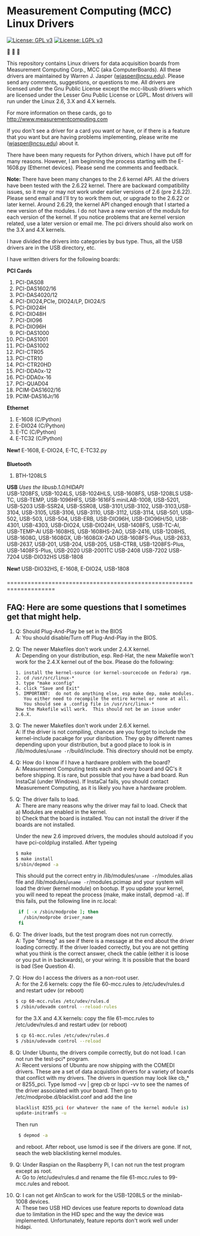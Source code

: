 # Measurement Computing (MCC) Linux Drivers

[![License: GPL v3](https://img.shields.io/badge/License-GPL%20v3-blue.svg)](http://www.gnu.org/licenses/gpl-3.0)
[![License: LGPL v3](https://img.shields.io/badge/License-LGPL%20v3-blue.svg)](http://www.gnu.org/licenses/lgpl-3.0)

:hear_no_evil: :see_no_evil: :speak_no_evil:

This repository contains Linux drivers for data acquisition boards from
Measurement Computing Corp., MCC (aka ComputerBoards).  All these drivers are
maintained by Warren J. Jasper (wjasper@ncsu.edu).  Please send any
comments, suggestions, or questions to me.  All drivers are licensed
under the Gnu Public License except the mcc-libusb drivers which are
licensed under the Lesser Gnu Public License or LGPL.  Most drivers
will run under the Linux 2.6, 3.X and 4.X kernels.

For more information on these cards, go to 
http://www.measurementcomputing.com

If you don't see a driver for a card you want or have, or if there is
a feature that you want but are having problems implementing, please
write me (wjasper@ncsu.edu) about it.

There have been many requests for Python drivers, which I have put off
for many reasons.  However, I am beginning the process starting with the
E-1608.py (Ethernet devices). Please send me comments and feedback.

**Note:** There have been many changes to the 2.6 kernel API.  All the
drivers have been tested with the 2.6.22 kernel.  There are backward
compatibility issues, so it may or may not work under earlier versions
of 2.6 (pre 2.6.22).  Please send email and I'll try to work them out,
or upgrade to the 2.6.22 or later kernel.  Around 2.6.29, the kernel
API changed enough that I started a new version of the modules. I do
not have a new version of the moduls for each version of the kernel.
If you notice problems that are kernel version related, use a later
version or email me.  The pci drivers should also work on the 3.X and
4.X kernels.

I have divided the drivers into categories by bus type.  Thus, all the
USB drivers are in the USB directory, etc. 

I have written drivers for the following boards:

**PCI Cards**
1. PCI-DAS08                              
2. PCI-DAS1602/16                        
3. PCI-DAS4020/12                         
4. PCI-DIO24,PCIe, DIO24/LP, DIO24/S      
5. PCI-DIO24H                            
6. PCI-DIO48H                             
7. PCI-DIO96                              
8. PCI-DIO96H                             
9. PCI-DAS1000                            
10. PCI-DAS1001                            
11. PCI-DAS1002                            
12. PCI-CTR05                              
13. PCI-CTR10                             
14. PCI-CTR20HD                            
15. PCI-DDA0x-12                           
16. PCI-DDA0x-16                           
17. PCI-QUAD04
18. PCIM-DAS1602/16
19. PCIM-DAS16Jr/16

**Ethernet**
1. E-1608   (C/Python)
2. E-DIO24  (C/Python)
3. E-TC     (C/Python)
4. E-TC32   (C/Python)

**New**:heavy_exclamation_mark: E-1608, E-DIO24, E-TC, E-TC32.py

**Bluetooth**
1. BTH-1208LS

**USB**
*Uses the libusb.1.0/HIDAPI*   
   USB-1208FS, USB-1024LS, USB-1024HLS, USB-1608FS, USB-1208LS
   USB-TC, USB-TEMP, USB-1096HFS, USB-1616FS miniLAB-1008, USB-5201, USB-5203
   USB-SSR24, USB-SSR08, USB-3101,USB-3102, USB-3103,USB-3104, USB-3105, 
   USB-3106, USB-3110, USB-3112, USB-3114, 
   USB-501, USB-502, USB-503, USB-504, USB-ERB, USB-DIO96H, USB-DIO96H/50, 
   USB-4301, USB-4303, USB-DIO24, USB-DIO24H, USB-1408FS, USB-TC-AI, USB-TEMP-AI
   USB-1608HS, USB-1608HS-2AO, USB-2416, USB-1208HS, USB-1608G, USB-1608GX, UB-1608GX-2AO
   USB-1608FS-Plus, USB-2633, USB-2637, USB-201, USB-204, USB-205, USB-CTR8, USB-1208FS-Plus,
   USB-1408FS-Plus, USB-2020 USB-2001TC USB-2408 USB-7202 USB-7204 USB-DIO32HS USB-1808

**New**:heavy_exclamation_mark: USB-DIO32HS, E-1608, E-DIO24, USB-1808

====================================================================
## FAQ:  Here are some questions that I sometimes get that might help.

1. Q: Should Plug-And-Play be set in the BIOS  
   A: You should disable/Turn off Plug-And-Play in the BIOS.

2. Q: The newer Makefiles don't work under 2.4.X kernel.  
   A: Depending on your distribution, esp. Red-Hat, the new Makefile won't
      work for the 2.4.X kernel out of the box.  Please do the following:
       
       1. install the kernel-source (or kernel-sourcecode on Fedora) rpm. 
       2. cd /usr/src/linux-*
       3. type "make xconfig"
       4. click "Save and Exit"
       5. IMPORTANT:  do not do anything else, esp make dep, make modules.
          You either need to recompile the entire kernel or none at all.
          You should see a .config file in /usr/src/linux-*
       Now the Makefile will work.  This should not be an issue under 2.6.X.

3. Q: The newer Makefiles don't work under 2.6.X kernel.  
   A: If the driver is not compiling, chances are you forgot to include the
      kernel-include pacakge for your disribution.  They go by different names depending
      upon your distribution, but a good place to look is in /lib/modules/`uname -r`/build/include.
      This directory should not be empty.

4. Q: How do I know if I have a hardware problem with the board?  
   A: Measurement Computing tests each and every board and QC's it before
   shipping.  It is rare, but possible that you have a bad board. Run InstaCal (under Windows). If InstaCal fails, you should
   contact Measurement Computing, as it is likely you have a hardware problem.
      
5. Q: The driver fails to load.  
   A: There are many reasons why the driver may fail to load.  Check that  
        a) Modules are enabled in the kernel.  
        b) Check that the board is installed.  You can not install the driver
           if the boards are not installed.  

    Under the new 2.6 improved drivers, the modules should autoload if
    you have pci-coldplug installed.  After typeing

    ```bash
    $ make
    $ make install
    $/sbin/depmod -a
    ```
    
    This should put the correct entry in /lib/modules/`uname -r`/modules.alias file and 
    /lib/modules/`uname -r`/modules.pcimap
    and your system will load the driver (kernel module) on bootup.  If you update
    your kernel, you will need to repeat the process (make, make install, depmod -a).
    If this fails, put the following line in rc.local:
        
      ```bash
       if [ -x /sbin/modprobe ]; then
         /sbin/modprobe driver_name
       fi
      ```

6. Q: The driver loads, but the test program does not run correctly.  
   A: Type "dmesg" as see if there is a message at the end about the driver
      loading correctly. If the driver loaded correctly, but you are not getting
      what you think is the correct answer, check the cable (either it is loose or
      you put in in backwards), or your wiring.  It is possible that the board is bad
      (See Question 4).

7.  Q: How do I access the drivers as a non-root user.  
    A: for the 2.6 kernels: copy the file 60-mcc.rules to /etc/udev/rules.d and restart udev (or reboot)  
     
     ```bash
     $ cp 60-mcc.rules /etc/udev/rules.d  
     $ /sbin/udevadm control --reload-rules
     ```

     for the 3.X and 4.X kernels: copy the file 61-mcc.rules to /etc/udev/rules.d and restart udev (or reboot)
     
     ```bash
     $ cp 61-mcc.rules /etc/udev/rules.d  
     $ /sbin/udevadm control --reload 
     ```

8. Q: Under Ubuntu, the drivers compile correctly, but do not load.  I can not run the test-pci* program.  
   A: Recent versions of Ubuntu are now shipping with the COMEDI drivers.  These are a set of
      data acquistion drivers for a variety of boards that conflict with my drivers.  The drivers
      in question may look like cb_* or 8255_pci.  Type lsmod -vv | grep cb  or lspci -vv to 
      see the names of the driver associated with your board.  Then go to /etc/modprobe.d/blacklist.conf
      and add the line
      
      ```bash
      blacklist 8255_pci (or whatever the name of the kernel module is)
      update-initramfs -u
      ```
      
      Then run 
     
     ```bash
      $ depmod -a 
     ```
     
     and reboot.  After reboot, use lsmod is see if the drivers are gone. If not, seach the web blacklisting
     kernel modules.

9. Q: Under Raspian on the Raspberry Pi, I can not run the test program except as root.  
   A: Go to /etc/udev/rules.d and rename the file 61-mcc.rules to 99-mcc.rules and reboot.
   
10. Q: I can not get AInScan to work for the USB-1208LS or the minilab-1008 devices.   
    A: These two USB HID devices use feature reports to download data due to limitation in
    the HID spec and the way the device was implemented.  Unfortunately, feature reports don't
    work well under hidapi.  
